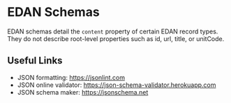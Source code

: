 # EDAN Schemas

EDAN schemas detail the `content` property of certain EDAN record
types. They do not describe root-level properties such as id, url, title,
or unitCode.

## Useful Links

* JSON formatting: <https://jsonlint.com>
* JSON online validator: <https://json-schema-validator.herokuapp.com>
* JSON schema maker: <https://jsonschema.net>

